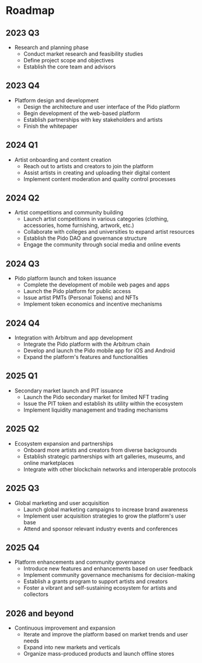 # Roadmap

## 2023 Q3

* Research and planning phase
  * Conduct market research and feasibility studies
  * Define project scope and objectives
  * Establish the core team and advisors

## 2023 Q4

* Platform design and development
  * Design the architecture and user interface of the Pido platform
  * Begin development of the web-based platform
  * Establish partnerships with key stakeholders and artists
  * Finish the whitepaper

## 2024 Q1

* Artist onboarding and content creation
  * Reach out to artists and creators to join the platform
  * Assist artists in creating and uploading their digital content
  * Implement content moderation and quality control processes

## 2024 Q2

* Artist competitions and community building
  * Launch artist competitions in various categories (clothing, accessories, home furnishing, artwork, etc.)
  * Collaborate with colleges and universities to expand artist resources
  * Establish the Pido DAO and governance structure
  * Engage the community through social media and online events

## 2024 Q3

* Pido platform launch and token issuance
  * Complete the development of mobile web pages and apps
  * Launch the Pido platform for public access
  * Issue artist PMTs (Personal Tokens) and NFTs
  * Implement token economics and incentive mechanisms

## 2024 Q4

* Integration with Arbitrum and app development
  * Integrate the Pido platform with the Arbitrum chain
  * Develop and launch the Pido mobile app for iOS and Android
  * Expand the platform's features and functionalities

## 2025 Q1

* Secondary market launch and PIT issuance
  * Launch the Pido secondary market for limited NFT trading
  * Issue the PIT token and establish its utility within the ecosystem
  * Implement liquidity management and trading mechanisms

## 2025 Q2

* Ecosystem expansion and partnerships
  * Onboard more artists and creators from diverse backgrounds
  * Establish strategic partnerships with art galleries, museums, and online marketplaces
  * Integrate with other blockchain networks and interoperable protocols

## 2025 Q3

* Global marketing and user acquisition
  * Launch global marketing campaigns to increase brand awareness
  * Implement user acquisition strategies to grow the platform's user base
  * Attend and sponsor relevant industry events and conferences

## 2025 Q4

* Platform enhancements and community governance
  * Introduce new features and enhancements based on user feedback
  * Implement community governance mechanisms for decision-making
  * Establish a grants program to support artists and creators
  * Foster a vibrant and self-sustaining ecosystem for artists and collectors

## 2026 and beyond

* Continuous improvement and expansion
  * Iterate and improve the platform based on market trends and user needs
  * Expand into new markets and verticals
  * Organize mass-produced products and launch offline stores
